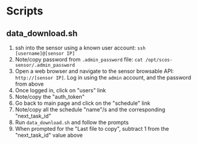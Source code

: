 # Scripts

## data_download.sh 

1. ssh into the sensor using a known user account: `ssh [username]@[sensor IP]`
1. Note/copy password from `.admin_password` file: `cat /opt/scos-sensor/.admin_password`
1. Open a web browser and navigate to the sensor browsable API: `http://[sensor IP]`. Log in using the `admin` account, and the password from above
1. Once logged in, click on "users" link
1. Note/copy the "auth_token"
1. Go back to main page and click on the "schedule" link
1. Note/copy all the schedule "name"/s and the corresponding "next_task_id"
1. Run `data_download.sh` and follow the prompts
1. When prompted for the "Last file to copy", subtract 1 from the "next_task_id" value above
